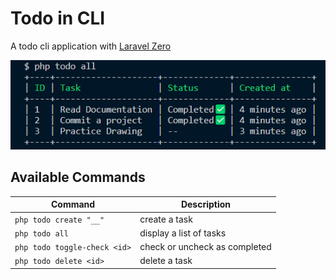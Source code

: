 # Todo in CLI 
A todo cli application with [Laravel Zero](https://laravel-zero.com/)

![screenshot](/screenshot.png)

## Available Commands 

Command | Description 
--- | ---
`php todo create "__"` | create a task
`php todo all` | display a list of tasks 
`php todo toggle-check <id>` | check or uncheck as completed
`php todo delete <id>` | delete a task
